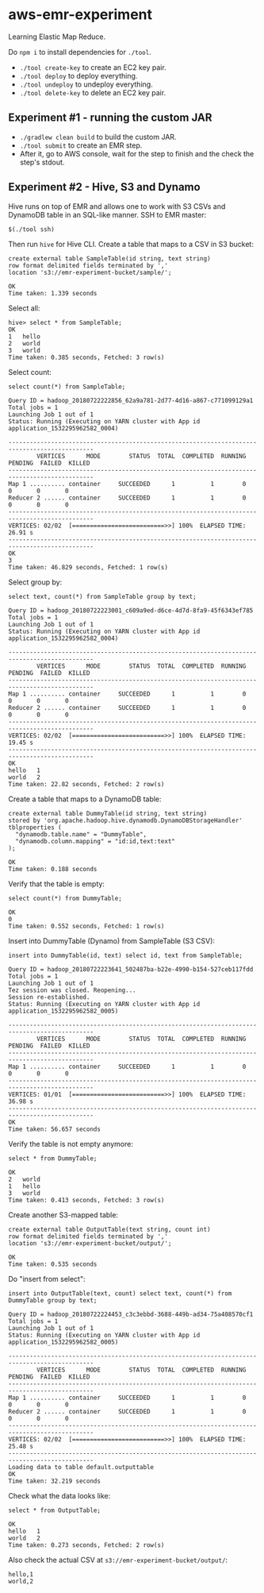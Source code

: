 # aws-emr-experiment

Learning Elastic Map Reduce.

Do `npm i` to install dependencies for `./tool`.

* `./tool create-key` to create an EC2 key pair.
* `./tool deploy` to deploy everything.
* `./tool undeploy` to undeploy everything.
* `./tool delete-key` to delete an EC2 key pair.

## Experiment #1 - running the custom JAR

* `./gradlew clean build` to build the custom JAR.
* `./tool submit` to create an EMR step.
* After it, go to AWS console, wait for the step to finish and the check the step's stdout.

## Experiment #2 - Hive, S3 and Dynamo

Hive runs on top of EMR and allows one to work with S3 CSVs and DynamoDB table in an SQL-like manner. SSH to EMR master:

```
$(./tool ssh)
```

Then run `hive` for Hive CLI. Create a table that maps to a CSV in S3 bucket:

```
create external table SampleTable(id string, text string)
row format delimited fields terminated by ','
location 's3://emr-experiment-bucket/sample/';

OK
Time taken: 1.339 seconds
```

Select all:

```
hive> select * from SampleTable;
OK
1	hello
2	world
3	world
Time taken: 0.385 seconds, Fetched: 3 row(s)
```

Select count:

```
select count(*) from SampleTable;

Query ID = hadoop_20180722222856_62a9a781-2d77-4d16-a867-c771099129a1
Total jobs = 1
Launching Job 1 out of 1
Status: Running (Executing on YARN cluster with App id application_1532295962582_0004)

----------------------------------------------------------------------------------------------
        VERTICES      MODE        STATUS  TOTAL  COMPLETED  RUNNING  PENDING  FAILED  KILLED  
----------------------------------------------------------------------------------------------
Map 1 .......... container     SUCCEEDED      1          1        0        0       0       0  
Reducer 2 ...... container     SUCCEEDED      1          1        0        0       0       0  
----------------------------------------------------------------------------------------------
VERTICES: 02/02  [==========================>>] 100%  ELAPSED TIME: 26.91 s    
----------------------------------------------------------------------------------------------
OK
3
Time taken: 46.829 seconds, Fetched: 1 row(s)
```

Select group by:

```
select text, count(*) from SampleTable group by text;

Query ID = hadoop_20180722223001_c609a9ed-d6ce-4d7d-8fa9-45f6343ef785
Total jobs = 1
Launching Job 1 out of 1
Status: Running (Executing on YARN cluster with App id application_1532295962582_0004)

----------------------------------------------------------------------------------------------
        VERTICES      MODE        STATUS  TOTAL  COMPLETED  RUNNING  PENDING  FAILED  KILLED  
----------------------------------------------------------------------------------------------
Map 1 .......... container     SUCCEEDED      1          1        0        0       0       0  
Reducer 2 ...... container     SUCCEEDED      1          1        0        0       0       0  
----------------------------------------------------------------------------------------------
VERTICES: 02/02  [==========================>>] 100%  ELAPSED TIME: 19.45 s    
----------------------------------------------------------------------------------------------
OK
hello	1
world	2
Time taken: 22.82 seconds, Fetched: 2 row(s)
```

Create a table that maps to a DynamoDB table:

```
create external table DummyTable(id string, text string)
stored by 'org.apache.hadoop.hive.dynamodb.DynamoDBStorageHandler' 
tblproperties (
  "dynamodb.table.name" = "DummyTable", 
  "dynamodb.column.mapping" = "id:id,text:text"
);

OK
Time taken: 0.188 seconds
```

Verify that the table is empty:

```
select count(*) from DummyTable;

OK
0
Time taken: 0.552 seconds, Fetched: 1 row(s)
```

Insert into DummyTable (Dynamo) from SampleTable (S3 CSV):

```
insert into DummyTable(id, text) select id, text from SampleTable;

Query ID = hadoop_20180722223641_502487ba-b22e-4990-b154-527ceb117fdd
Total jobs = 1
Launching Job 1 out of 1
Tez session was closed. Reopening...
Session re-established.
Status: Running (Executing on YARN cluster with App id application_1532295962582_0005)

----------------------------------------------------------------------------------------------
        VERTICES      MODE        STATUS  TOTAL  COMPLETED  RUNNING  PENDING  FAILED  KILLED  
----------------------------------------------------------------------------------------------
Map 1 .......... container     SUCCEEDED      1          1        0        0       0       0  
----------------------------------------------------------------------------------------------
VERTICES: 01/01  [==========================>>] 100%  ELAPSED TIME: 36.98 s    
----------------------------------------------------------------------------------------------
OK
Time taken: 56.657 seconds
```

Verify the table is not empty anymore:

```
select * from DummyTable;

OK
2	world
1	hello
3	world
Time taken: 0.413 seconds, Fetched: 3 row(s)
```

Create another S3-mapped table:

```
create external table OutputTable(text string, count int)
row format delimited fields terminated by ',' 
location 's3://emr-experiment-bucket/output/';

OK
Time taken: 0.535 seconds
```

Do "insert from select":

```
insert into OutputTable(text, count) select text, count(*) from DummyTable group by text;

Query ID = hadoop_20180722224453_c3c3ebbd-3688-449b-ad34-75a408570cf1
Total jobs = 1
Launching Job 1 out of 1
Status: Running (Executing on YARN cluster with App id application_1532295962582_0005)

----------------------------------------------------------------------------------------------
        VERTICES      MODE        STATUS  TOTAL  COMPLETED  RUNNING  PENDING  FAILED  KILLED  
----------------------------------------------------------------------------------------------
Map 1 .......... container     SUCCEEDED      1          1        0        0       0       0  
Reducer 2 ...... container     SUCCEEDED      1          1        0        0       0       0  
----------------------------------------------------------------------------------------------
VERTICES: 02/02  [==========================>>] 100%  ELAPSED TIME: 25.48 s    
----------------------------------------------------------------------------------------------
Loading data to table default.outputtable
OK
Time taken: 32.219 seconds
```

Check what the data looks like:

```
select * from OutputTable;

OK
hello	1
world	2
Time taken: 0.273 seconds, Fetched: 2 row(s)
```

Also check the actual CSV at `s3://emr-experiment-bucket/output/`:

```
hello,1
world,2
```
